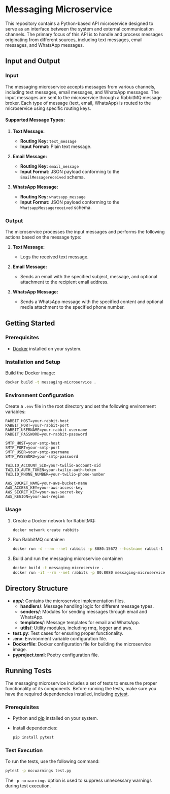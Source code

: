 # Messaging Microservice

This repository contains a  Python-based API microservice designed to serve as an interface between the system and external communication channels. The primary focus of this API is to handle and process messages originating from different sources, including text messages, email messages, and WhatsApp messages.

## Input and Output

### Input

The messaging microservice accepts messages from various channels, including text messages, email messages, and WhatsApp messages. The input messages are sent to the microservice through a RabbitMQ message broker. Each type of message (text, email, WhatsApp) is routed to the microservice using specific routing keys.

#### Supported Message Types:

1. **Text Message:**
   - **Routing Key:** `text_message`
   - **Input Format:** Plain text message.

2. **Email Message:**
   - **Routing Key:** `email_message`
   - **Input Format:** JSON payload conforming to the `EmailMessagereceived` schema.

3. **WhatsApp Message:**
   - **Routing Key:** `whatsapp_message`
   - **Input Format:** JSON payload conforming to the `WhatsappMessagereceived` schema.

### Output

The microservice processes the input messages and performs the following actions based on the message type:

1. **Text Message:**
   - Logs the received text message.

2. **Email Message:**
   - Sends an email with the specified subject, message, and optional attachment to the recipient email address.

3. **WhatsApp Message:**
   - Sends a WhatsApp message with the specified content and optional media attachment to the specified phone number.

## Getting Started

### Prerequisites

- [Docker](https://docs.docker.com/get-docker/) installed on your system.

### Installation and Setup

Build the Docker image:

```bash
docker build -t messaging-microservice .
```

### Environment Configuration

Create a `.env` file in the root directory and set the following environment variables:

```env
RABBIT_HOST=your-rabbit-host
RABBIT_PORT=your-rabbit-port
RABBIT_USERNAME=your-rabbit-username
RABBIT_PASSWORD=your-rabbit-password

SMTP_HOST=your-smtp-host
SMTP_PORT=your-smtp-port
SMTP_USER=your-smtp-username
SMTP_PASSWORD=your-smtp-password

TWILIO_ACCOUNT_SID=your-twilio-account-sid
TWILIO_AUTH_TOKEN=your-twilio-auth-token
TWILIO_PHONE_NUMBER=your-twilio-phone-number

AWS_BUCKET_NAME=your-aws-bucket-name
AWS_ACCESS_KEY=your-aws-access-key
AWS_SECRET_KEY=your-aws-secret-key
AWS_REGION=your-aws-region
```

### Usage

1. Create a Docker network for RabbitMQ:

   ```bash
   docker network create rabbits
   ```

2. Run RabbitMQ container:

   ```bash
   docker run -d --rm --net rabbits -p 8080:15672 --hostname rabbit-1 --name rabbit-1 rabbitmq:3.8
   ```

3. Build and run the messaging microservice container:

   ```bash
   docker build -t messaging-microservice .
   docker run -it --rm --net rabbits -p 80:8080 messaging-microservice
   ```

## Directory Structure

- **app/**: Contains the microservice implementation files.
  - **handlers/**: Message handling logic for different message types.
  - **senders/**: Modules for sending messages through email and WhatsApp.
  - **templates/**: Message templates for email and WhatsApp.
  - **utils/**: Utility modules, including rmq, logger and aws.
- **test.py**: Test cases for ensuring proper functionality.
- **.env**: Environment variable configuration file.
- **Dockerfile**: Docker configuration file for building the microservice image.
- **pyproject.toml**: Poetry configuration file.

## Running Tests

The messaging microservice includes a set of tests to ensure the proper functionality of its components. Before running the tests, make sure you have the required dependencies installed, including [pytest](https://docs.pytest.org/en/stable/).

### Prerequisites

- Python and [pip](https://pip.pypa.io/en/stable/installation/) installed on your system.
- Install dependencies:

  ```bash
  pip install pytest
  ```

### Test Execution

To run the tests, use the following command:

```bash
pytest -p no:warnings test.py
```

The `-p no:warnings` option is used to suppress unnecessary warnings during test execution.

